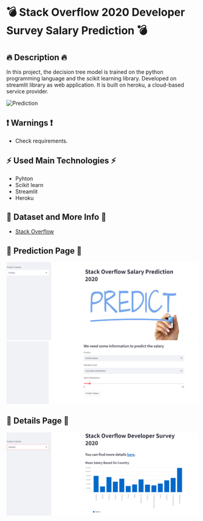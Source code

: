 # 💣 Stack Overflow 2020 Developer Survey Salary Prediction  💣

## 🔥 Description 🔥

In this project, the decision tree model is trained on the python programming language and the scikit learning library. Developed on streamlit library as web application. It is built on heroku, a cloud-based service provider.

![Prediction](https://www.picserver.org/assets/library/2020-10-30/originals/predict.jpg)

## ❗ Warnings ❗

  * Check requirements.

## ⚡ Used Main Technologies ⚡

* Pyhton
* Scikit learn
* Streamlit
* Heroku

## 📕 Dataset and More Info 📕
* [Stack Overflow](https://insights.stackoverflow.com/survey/2020)

## 📄 Prediction Page 📄
![Prediction Page](https://github.com/alicenkbaytop/SOF-Salary-Prediction/blob/main/img/prediction%20page1.png)
![Prediction Pag](https://github.com/alicenkbaytop/SOF-Salary-Prediction/blob/main/img/prediction%20page2.png)

## 📖 Details Page 📖
![Details Page](https://github.com/alicenkbaytop/SOF-Salary-Prediction/blob/main/img/details%20page%201.png)
